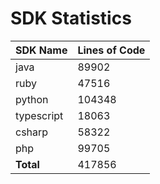 # SDK Statistics

| SDK Name | Lines of Code |
| -------- | ------------- |
| java | 89902 |
| ruby | 47516 |
| python | 104348 |
| typescript | 18063 |
| csharp | 58322 |
| php | 99705 |
| **Total** | 417856 |

